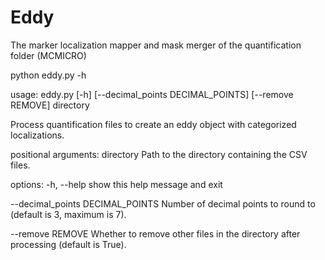 # Eddy
The marker localization mapper and mask merger of the quantification folder (MCMICRO)

python eddy.py -h

usage: eddy.py [-h] [--decimal_points DECIMAL_POINTS] [--remove REMOVE] directory

Process quantification files to create an eddy object with categorized localizations.

positional arguments:
  directory             Path to the directory containing the CSV files.

options:
  -h, --help      show this help message and exit
  
  --decimal_points DECIMAL_POINTS      Number of decimal points to round to (default is 3, maximum is 7).
  
  --remove REMOVE      Whether to remove other files in the directory after processing (default is True).


